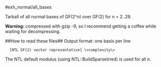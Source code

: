 #exh_normal/all_bases

Tarball of all normal bases of GF(2^n) over GF(2) for n = 2..29.

**Warning:** compressed with gzip -9, so I recommend getting a coffee while waiting for decompressing.

##How to read these files##
Output format: one basis per line
```
  [NTL GF(2) vector representative] \<complexity\>
```

The NTL default modulus (using NTL::BuildSparseIrred) is used for all n.
